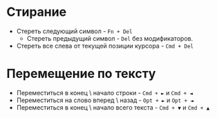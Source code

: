 # Стирание

* Стереть следующий символ - `Fn + Del`
  * Стереть предыдущий символ - `Del` без модификаторов.
* Стереть все слева от текущей позиции курсора - `Cmd + Del`

# Перемещение по тексту

* Переместиться в конец \ начало строки - `Cmd + ►` и `Cmd + ◄`
* Переместиться на слово вперед \ назад - `Opt + ►` и `Opt + ◄`
* Переместиться в конец \ начало всего текста - `Cmd + ▼` и `Cmd + ▲`



